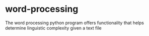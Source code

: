# word-processing
The word processing python program offers functionality that helps determine linguistic complexity given a text file

